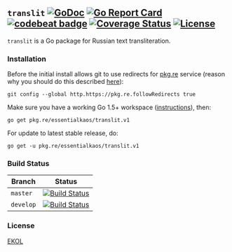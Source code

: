 ## `translit` [![GoDoc](https://godoc.org/pkg.re/essentialkaos/translit.v1?status.svg)](https://godoc.org/pkg.re/essentialkaos/translit.v1) [![Go Report Card](https://goreportcard.com/badge/github.com/essentialkaos/translit)](https://goreportcard.com/report/github.com/essentialkaos/translit) [![codebeat badge](https://codebeat.co/badges/ffffff)](https://codebeat.co/projects/github-com-essentialkaos-translit) [![Coverage Status](https://coveralls.io/repos/github/essentialkaos/translit/badge.svg?branch=develop)](https://coveralls.io/github/essentialkaos/translit?branch=develop) [![License](https://gh.kaos.io/ekol.svg)](https://essentialkaos.com/ekol)

`translit` is a Go package for Russian text transliteration.

### Installation

Before the initial install allows git to use redirects for [pkg.re](https://github.com/essentialkaos/pkgre) service (reason why you should do this described [here](https://github.com/essentialkaos/pkgre#git-support)):

```
git config --global http.https://pkg.re.followRedirects true
```

Make sure you have a working Go 1.5+ workspace ([instructions](https://golang.org/doc/install)), then:

```
go get pkg.re/essentialkaos/translit.v1
```

For update to latest stable release, do:

```
go get -u pkg.re/essentialkaos/translit.v1
```

### Build Status

| Branch | Status |
|------------|--------|
| `master` | [![Build Status](https://travis-ci.org/essentialkaos/translit.svg?branch=master)](https://travis-ci.org/essentialkaos/translit) |
| `develop` | [![Build Status](https://travis-ci.org/essentialkaos/translit.svg?branch=develop)](https://travis-ci.org/essentialkaos/translit) |

### License

[EKOL](https://essentialkaos.com/ekol)